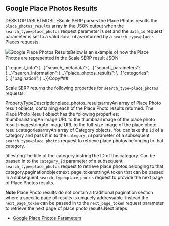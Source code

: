 Google Place Photos Results
---------------------------

DESKTOPTABLETMOBILEScale SERP parses the Place Photos results the `place_photos_results` array in the JSON output when the `search_type=place_photos` request parameter is set and the `data_id` request parameter is set to a valid `data_id` as-returned by a `search_type=places` [Places requests](/docs/search-api/searches/google/places).

![](https://apiimages.imgix.net/scaleserp/images/png/docs/google_place_photos.png?auto=format&ixlib=react-9.5.1-beta.1&w=600)Google Place Photos ResultsBelow is an example of how the Place Photos are represented in the Scale SERP result JSON:

{"request\_info":{...}"search\_metadata":{...}"search\_parameters":{...}"search\_information":{...}"place\_photos\_results":[...]"categories":[...]"pagination":{...}}Copy### 

Scale SERP returns the following properties for `search_type=place_photos` requests:

PropertyTypeDescriptionplace\_photos\_resultsarrayAn array of Place Photo result objects, containing each of the Place Photo results returned. The Place Photo Result object has the following properties:  
thumbnailstringAn image URL to the thumbnail image of the place photo result.imagestringAn image URL to the full-size image of the place photo result.categoriesarrayAn array of Category objects. You can take the `id` of a category and pass it in to the `category_id` parameter of a subsequent `search_type=place_photos` request to retrieve place photos belonging to that category.  
![]()  
  
titlestringThe title of the category.idstringThe ID of the category. Can be passed in to the `category_id` parameter of a subsequent `search_type=place_photos` request to retrieve place photos belonging to that category.paginationobjectnext\_page\_tokenstringA token that can be passed in a subsequent `search_type=place_photos` request to provide the next page of Place Photos results.  
  
**Note** Place Photo results do not contain a traditional pagination section where a specific page of results is uniquely addressable. Instead the `next_page_token` can be passed in to the `next_page_token` request parameter to retrieve the next page of place photo results.Next Steps

* [Google Place Photos Parameters](/docs/search-api/searches/google/place-photos)
